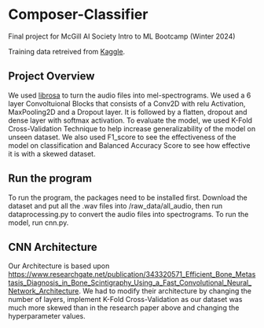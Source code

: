 # Composer-Classifier

Final project for McGill AI Society Intro to ML Bootcamp (Winter 2024)

Training data retreived from [Kaggle](https://www.kaggle.com/datasets/imsparsh/musicnet-dataset).

## Project Overview
We used [librosa](https://librosa.org/) to turn the audio files into mel-spectrograms. We used a 6 layer Convoltuional Blocks that consists of a Conv2D with relu Activation, MaxPooling2D and a Dropout layer. It is followed by a flatten, dropout and dense layer with softmax activation. To evaluate the model, we used K-Fold Cross-Validation Technique to help increase generalizability of the model on unseen dataset. We also used F1_score to see the effectiveness of the model on classification and Balanced Accuracy Score  to see how effective it is with a skewed dataset.

## Run the program
To run the program, the packages need to be installed first. Download the dataset and put all the .wav files into /raw_data/all_audio, then run dataprocessing.py to convert the audio files into spectrograms. To run the model, run cnn.py.

## CNN Architecture
Our Architecture is based upon https://www.researchgate.net/publication/343320571_Efficient_Bone_Metastasis_Diagnosis_in_Bone_Scintigraphy_Using_a_Fast_Convolutional_Neural_Network_Architecture. We had to modify their architecture by changing the number of layers, implement K-Fold Cross-Validation as our dataset was much more skewed than in the research paper above and changing the hyperparameter values.